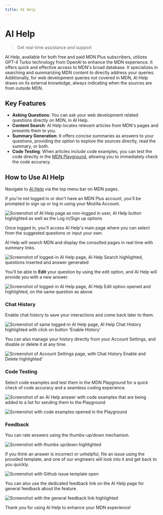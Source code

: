 ```yaml
---
title: AI Help
---
```


# AI Help

> Get real-time assistance and support

AI Help, available for both free and paid MDN Plus subscribers, utilizes GPT-4
Turbo technology from OpenAI to enhance the MDN experience. It offers quick and
effective access to MDN's broad database. It specializes in searching and
summarizing MDN content to directly address your queries. Additionally, for web
development queries not covered in MDN, AI Help draws on its external knowledge,
always indicating when the sources are from outside MDN.

## Key Features

- **Asking Questions**: You can ask your web development related questions
  directly on MDN, in AI Help.
- **Content Search**: AI Help locates relevant articles from MDN's pages and
  presents them to you.
- **Summary Generation**: It offers concise summaries as answers to your
  questions, providing the option to explore the sources directly, read the
  summary, or both.
- **Code Testing**: When articles include code examples, you can test the code
  directly in the [MDN Playground](/en-US/play), allowing you to immediately
  check the code accuracy.

## How to Use AI Help

Navigate to [AI Help](/en-US/plus/ai-help) via the top menu bar on MDN pages.

If you're not logged in or don't have an MDN Plus account, you'll be prompted to
sign up or log in using your Mozilla Account.

<!-- 1 -->

![Screenshot of AI Help page as non-logged in user, AI Help button highlighted as well as the Log in/Sign up options](/assets/plus-docs/ai-help/login-signup.png)

Once logged in, you'll access AI Help's main page where you can select from the
suggested questions or input your own.

AI Help will search MDN and display the consulted pages in real time with
summary links.

<!-- 2 -->

![Screenshot of logged-in AI Help page, AI Help Search highlighted, questions inserted and answer generated](/assets/plus-docs/ai-help/example-question-answering.png)

You’ll be able to **Edit** your question by using the edit option, and AI Help
will provide you with a new answer.

<!-- 3 -->

![Screenshot of logged-in AI Help page, AI Help Edit option opened and highlighted, on the same question as above](/assets/plus-docs/ai-help/example-question-editing.png)

### Chat History

Enable chat history to save your interactions and come back later to them.

<!-- 4 -->

![Screenshot of same logged-in AI Help page, AI Help Chat History highlighted with click on button ‘Enable History’](/assets/plus-docs/ai-help/history-banner.png)

You can also manage your history directly from your Account Settings, and
disable or delete it at any time.

<!-- 5 -->

![Screenshot of Account Settings page, with Chat History Enable and Delete highlighted’](/assets/plus-docs/ai-help/history-settings.png)

### Code Testing

Select code examples and test them in the MDN Playground for a quick check of
code accuracy and a seamless coding experience.

<!-- 6 -->

![Screenshot of an AI Help answer with code examples that are being added to a list for sending them to the Playground](/assets/plus-docs/ai-help/code-examples-queue.png)

<!-- 7 -->

![Screenshot with code examples opened in the Playground](/assets/plus-docs/ai-help/code-examples-playground.png)

### Feedback

You can rate answers using the thumbs-up/down mechanism.

<!-- 8 -->

![Screenshot with thumbs up/down highlighted](/assets/plus-docs/ai-help/rate-answers.png)

If you think an answer is incorrect or unhelpful, file an issue using the
provided template, and one of our engineers will look into it and get back to
you quickly.

<!-- 9 -->

![Screenshot with Github issue template open](/assets/plus-docs/ai-help/issue-template.png)

You can also use the dedicated feedback link on the AI Help page for general
feedback about the feature.

<!-- 10 -->

![Screenshot with the general feedback link highlighted](/assets/plus-docs/ai-help/report-feedback.png)

Thank you for using AI Help to enhance your MDN experience!
